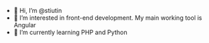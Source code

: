 - 👋 Hi, I’m @stiutin
- 👀 I’m interested in front-end development. My main working tool is Angular
- 🌱 I’m currently learning PHP and Python
